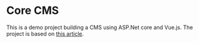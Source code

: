 # Core CMS
This is a demo project building a CMS using ASP.Net core and Vue.js. The project is based on [this article](https://www.cnblogs.com/yilezhu/p/9977862.html).